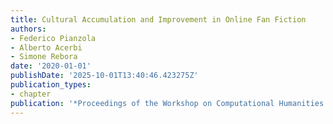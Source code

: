 ```yaml
---
title: Cultural Accumulation and Improvement in Online Fan Fiction
authors:
- Federico Pianzola
- Alberto Acerbi
- Simone Rebora
date: '2020-01-01'
publishDate: '2025-10-01T13:40:46.423275Z'
publication_types:
- chapter
publication: '*Proceedings of the Workshop on Computational Humanities Research*'
---
```

